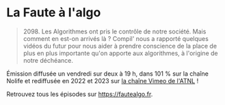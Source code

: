 # La Faute à l'algo

> 2098\. Les Algorithmes ont pris le contrôle de notre société. Mais comment en est-on arrivés là ? Compil' nous a rapporté quelques vidéos du futur pour nous aider à prendre conscience de la place de plus en plus importante qu'on apporte aux algorithmes, à l'origine de notre déchéance.

Émission diffusée un vendredi sur deux à 19 h, dans 101 % sur la chaîne Nolife et rediffusée en 2022 et 2023 sur [la chaîne Vimeo de l'ATNL](https://vimeo.com/showcase/10072326) !

Retrouvez tous les épisodes sur https://fautealgo.fr.
